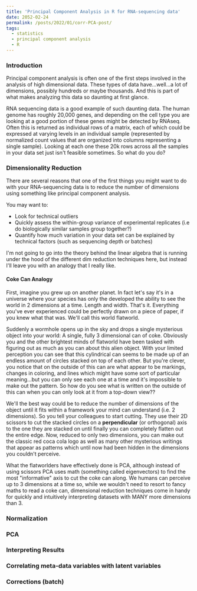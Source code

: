 ```yaml
---
title: 'Principal Component Analysis in R for RNA-sequencing data'
date: 2052-02-24
permalink: /posts/2022/01/corr-PCA-post/
tags:
  - statistics
  - principal component analysis
  - R
---
```


### Introduction

Principal component analysis is often one of the first steps involved in the analysis of high dimensional data. These types of data have...well...a lot of dimensions, possibly hundreds or maybe thousands. And this is part of what makes analyzing this data so daunting at first glance.

RNA sequencing data is a good example of such daunting data. The human genome has roughly 20,000 genes, and depending on the cell type you are looking at a good portion of these genes might be detected by RNAseq. Often this is returned as individual rows of a matrix, each of which could be expressed at varying levels in an individual sample (represented by normalized count values that are organized into columns representing a single sample). Looking at each one these 20k rows across all the samples in your data set just isn't feasible sometimes. So what do you do?

### Dimensionality Reduction

There are several reasons that one of the first things you might want to do with your RNA-sequencing data is to reduce the number of dimensions using something like principal component analysis.

You may want to:

* Look for technical outliers
* Quickly assess the within-group variance of experimental replicates (i.e do biologically similar samples group together?)
* Quantify how much variation in your data set can be explained by technical factors (such as sequencing depth or batches)

I'm not going to go into the theory behind the linear algebra that is running under the hood of the different dim reduction techniques here, but instead I'll leave you with an analogy that I really like.

#### Coke Can Analogy

First, imagine you grew up on another planet. In fact let's say it's in a universe where your species has only the developed the ability to see the world in 2 dimensions at a time. Length and width. That's it. Everything you've ever experienced could be perfectly drawn on a piece of paper, if you knew what that was. We'll call this world flatworld.

Suddenly a wormhole opens up in the sky and drops a single mysterious object into your world: A single, fully 3 dimensional can of coke. Obviously you and the other brightest minds of flatworld have been tasked with figuring out as much as you can about this alien object. With your limited perception you can see that this cylindrical can seems to be made up of an endless amount of circles stacked on top of each other. But you're clever, you notice that on the outside of this can are what appear to be markings, changes in coloring, and lines which might have some sort of particular meaning...but you can only see each one at a time and it's impossible to make out the pattern. So how do you see what is written on the outside of this can when you can only look at it from a top-down view??

We'll the best way could be to reduce the number of dimensions of the object until it fits within a framework your mind can understand (i.e. 2 dimensions). So you tell your colleagues to start cutting. They use their 2D scissors to cut the stacked circles on a **perpendicular** (or orthogonal) axis to the one they are stacked on until finally you can completely flatten out the entire edge. Now, reduced to only two dimensions, you can make out the classic red coca cola logo as well as many other mysterious writings that appear as patterns which until now had been hidden in the dimensions you couldn't perceive.

What the flatworlders have effectively done is PCA, although instead of using scissors PCA uses math (something called eigenvectors) to find the most "informative" axis to cut the coke can along. We humans can perceive up to 3 dimensions at a time so, while we wouldn't need to resort to fancy maths to read a coke can, dimensional reduction techniques come in handy for quickly and intuitively interpreting datasets with MANY more dimensions than 3.

### Normalization

### PCA

### Interpreting Results

### Correlating meta-data variables with latent variables

### Corrections (batch)
